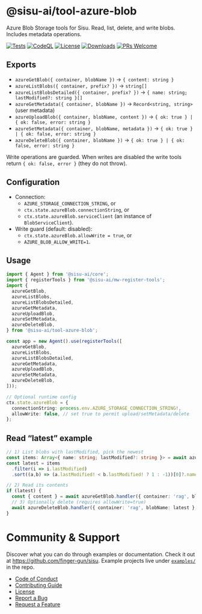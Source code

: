 # @sisu-ai/tool-azure-blob

Azure Blob Storage tools for Sisu. Read, list, delete, and  write blobs. Includes metadata operations.

[![Tests](https://github.com/finger-gun/sisu/actions/workflows/tests.yml/badge.svg?branch=main)](https://github.com/finger-gun/sisu/actions/workflows/tests.yml)
[![CodeQL](https://github.com/finger-gun/sisu/actions/workflows/github-code-scanning/codeql/badge.svg)](https://github.com/finger-gun/sisu/actions/workflows/github-code-scanning/codeql)
[![License](https://img.shields.io/badge/license-Apache--2.0-blue)](https://github.com/finger-gun/sisu/blob/main/LICENSE)
[![Downloads](https://img.shields.io/npm/dm/%40sisu-ai%2Ftool-azure-blob)](https://www.npmjs.com/package/@sisu-ai/tool-azure-blob)
[![PRs Welcome](https://img.shields.io/badge/PRs-welcome-brightgreen.svg)](https://github.com/finger-gun/sisu/blob/main/CONTRIBUTING.md)

## Exports
- `azureGetBlob({ container, blobName })` → `{ content: string }`
- `azureListBlobs({ container, prefix? })` → `string[]`
- `azureListBlobsDetailed({ container, prefix? })` → `{ name: string; lastModified?: string }[]`
- `azureGetMetadata({ container, blobName })` → `Record<string, string>` (user metadata)
- `azureUploadBlob({ container, blobName, content })` → `{ ok: true } | { ok: false, error: string }`
- `azureSetMetadata({ container, blobName, metadata })` → `{ ok: true } | { ok: false, error: string }`
- `azureDeleteBlob({ container, blobName })` → `{ ok: true } | { ok: false, error: string }`

Write operations are guarded. When writes are disabled the write tools return `{ ok: false, error }` (they do not throw).

## Configuration
- Connection:
  - `AZURE_STORAGE_CONNECTION_STRING`, or
  - `ctx.state.azureBlob.connectionString`, or
  - `ctx.state.azureBlob.serviceClient` (an instance of `BlobServiceClient`).
- Write guard (default: disabled):
  - `ctx.state.azureBlob.allowWrite = true`, or
  - `AZURE_BLOB_ALLOW_WRITE=1`.

## Usage
```ts
import { Agent } from '@sisu-ai/core';
import { registerTools } from '@sisu-ai/mw-register-tools';
import {
  azureGetBlob,
  azureListBlobs,
  azureListBlobsDetailed,
  azureGetMetadata,
  azureUploadBlob,
  azureSetMetadata,
  azureDeleteBlob,
} from '@sisu-ai/tool-azure-blob';

const app = new Agent().use(registerTools([
  azureGetBlob,
  azureListBlobs,
  azureListBlobsDetailed,
  azureGetMetadata,
  azureUploadBlob,
  azureSetMetadata,
  azureDeleteBlob,
]));

// Optional runtime config
ctx.state.azureBlob = {
  connectionString: process.env.AZURE_STORAGE_CONNECTION_STRING!,
  allowWrite: false, // set true to permit upload/setMetadata/delete
};
```

## Read “latest” example
```ts
// 1) List blobs with lastModified, pick the newest
const items: Array<{ name: string; lastModified?: string }> = await azureListBlobsDetailed.handler({ container: 'rag' }, ctx) as any;
const latest = items
  .filter(i => i.lastModified)
  .sort((a,b) => (a.lastModified! < b.lastModified! ? 1 : -1))[0]?.name;

// 2) Read its contents
if (latest) {
  const { content } = await azureGetBlob.handler({ container: 'rag', blobName: latest }, ctx) as any;
  // 3) Optionally delete (requires allowWrite=true)
  await azureDeleteBlob.handler({ container: 'rag', blobName: latest }, ctx);
}
```

# Community & Support

Discover what you can do through examples or documentation. Check it out at https://github.com/finger-gun/sisu. Example projects live under [`examples/`](https://github.com/finger-gun/sisu/tree/main/examples) in the repo.


- [Code of Conduct](https://github.com/finger-gun/sisu/blob/main/CODE_OF_CONDUCT.md)
- [Contributing Guide](https://github.com/finger-gun/sisu/blob/main/CONTRIBUTING.md)
- [License](https://github.com/finger-gun/sisu/blob/main/LICENSE)
- [Report a Bug](https://github.com/finger-gun/sisu/issues/new?template=bug_report.md)
- [Request a Feature](https://github.com/finger-gun/sisu/issues/new?template=feature_request.md)